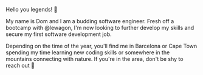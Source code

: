 Hello you legends! 👋

My name is Dom and I am a budding software engineer. 
Fresh off a bootcamp with @lewagon, I'm now looking to further develop my skills and secure my first software development job. 

Depending on the time of the year, you'll find me in Barcelona or Cape Town spending my time learning new coding skills or somewhere in the mountains connecting with nature. If you're in the area, don't be shy to reach out 👯 

